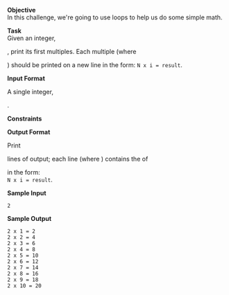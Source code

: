 **Objective**  
In this challenge, we're going to use loops to help us do some simple math.

**Task**  
Given an integer,

, print its first multiples. Each multiple (where

) should be printed on a new line in the form: `N x i = result`.

**Input Format**

A single integer,

.

**Constraints**

**Output Format**

Print

lines of output; each line (where ) contains the of

in the form:  
`N x i = result`.

**Sample Input**

```
2
```

**Sample Output**

```
2 x 1 = 2
2 x 2 = 4
2 x 3 = 6
2 x 4 = 8
2 x 5 = 10
2 x 6 = 12
2 x 7 = 14
2 x 8 = 16
2 x 9 = 18
2 x 10 = 20
```